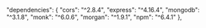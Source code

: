 "dependencies": {
    "cors": "^2.8.4",
    "express": "^4.16.4",
    "mongodb": "^3.1.8",
    "monk": "^6.0.6",
    "morgan": "^1.9.1",
    "npm": "^6.4.1"
  },
